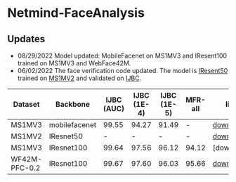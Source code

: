 # Netmind-FaceAnalysis

## Updates
 * 08/29/2022 Model updated: MobileFacenet on MS1MV3 and IResent100 trained on MS1MV3 and WebFace42M.
 * 06/02/2022 The face verification code updated. The model is [IResent50](https://arxiv.org/abs/2004.04989) trained on [MS1MV2](https://github.com/deepinsight/insightface/tree/master/recognition/_datasets_) and validated on [IJBC](https://github.com/deepinsight/insightface/tree/master/recognition/_datasets_).


Dataset | Backbone | IJBC (AUC) | IJBC (1E-4) | IJBC (1E-5) | MFR-all | link
--- | --- | --- | --- |--- | --- | ---
MS1MV3 | mobilefacenet | 99.55 | 94.27 | 91.49 | - | [download](https://drive.google.com/file/d/1Kd2fUdrpAUUERTi4jFasUPk8I8caa7QW/view?usp=sharing)
MS1MV2 | IResnet50 | - | -| - | - | [download](https://drive.google.com/file/d/1P7FZU16MOthOQ2cMXg1DZwXrYn0Js2wJ/view?usp=sharing)
MS1MV3 | IResnet100 | 99.64 | 97.56 | 96.12 | 94.12 | [download]
WF42M-PFC-0.2 | IResnet100 | 99.67 | 97.60 | 96.03 | 95.66 | [download](https://drive.google.com/file/d/1-_YIsfC9U2QSdEd67_4SqGe9DU7tjC97/view?usp=sharing)
